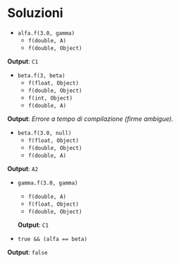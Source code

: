 # Soluzioni

- `alfa.f(3.0, gamma)`
  * `f(double, A)`
  * `f(double, Object)`
  
**Output**: `C1`

- `beta.f(3, beta)`
  * `f(float, Object)`
  * `f(double, Object)`
  * `f(int, Object)`
  * `f(double, A)`
  
**Output**: *Errore a tempo di compilazione (firme ambigue).*

- `beta.f(3.0, null)`
  * `f(float, Object)`
  * `f(double, Object)`
  * `f(double, A)`

**Output**: `A2`

- `gamma.f(3.0, gamma)`
  * `f(double, A)`
  * `f(float, Object)`
  * `f(double, Object)`

  **Output**: `C1`

- `true && (alfa == beta)`

**Output**: `false`